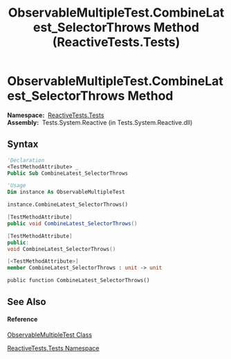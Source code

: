 ﻿---
title: ObservableMultipleTest.CombineLatest_SelectorThrows Method  (ReactiveTests.Tests)
TOCTitle: CombineLatest_SelectorThrows Method
ms:assetid: M:ReactiveTests.Tests.ObservableMultipleTest.CombineLatest_SelectorThrows
ms:mtpsurl: https://msdn.microsoft.com/en-us/library/reactivetests.tests.observablemultipletest.combinelatest_selectorthrows(v=VS.103)
ms:contentKeyID: 36620128
ms.date: 06/28/2011
mtps_version: v=VS.103
f1_keywords:
- ReactiveTests.Tests.ObservableMultipleTest.CombineLatest_SelectorThrows
dev_langs:
- CSharp
- JScript
- VB
- FSharp
- c++
---

# ObservableMultipleTest.CombineLatest\_SelectorThrows Method

**Namespace:**  [ReactiveTests.Tests](hh289046\(v=vs.103\).md)  
**Assembly:**  Tests.System.Reactive (in Tests.System.Reactive.dll)

## Syntax

``` vb
'Declaration
<TestMethodAttribute> _
Public Sub CombineLatest_SelectorThrows
```

``` vb
'Usage
Dim instance As ObservableMultipleTest

instance.CombineLatest_SelectorThrows()
```

``` csharp
[TestMethodAttribute]
public void CombineLatest_SelectorThrows()
```

``` c++
[TestMethodAttribute]
public:
void CombineLatest_SelectorThrows()
```

``` fsharp
[<TestMethodAttribute>]
member CombineLatest_SelectorThrows : unit -> unit 
```

``` jscript
public function CombineLatest_SelectorThrows()
```

## See Also

#### Reference

[ObservableMultipleTest Class](hh303586\(v=vs.103\).md)

[ReactiveTests.Tests Namespace](hh289046\(v=vs.103\).md)

